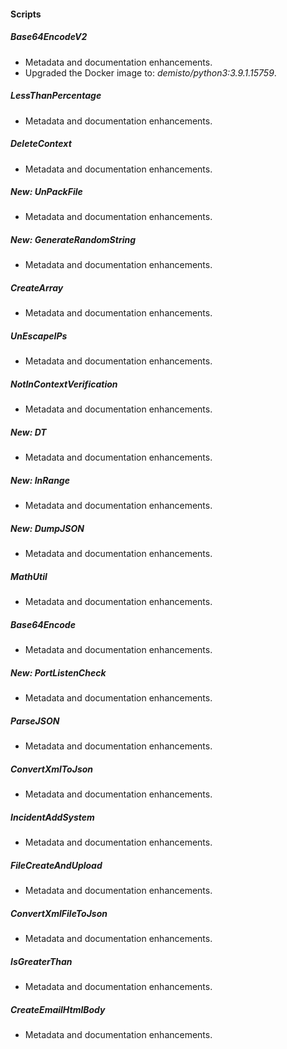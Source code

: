 
#### Scripts
##### Base64EncodeV2
- Metadata and documentation enhancements.
- Upgraded the Docker image to: *demisto/python3:3.9.1.15759*.
##### LessThanPercentage
- Metadata and documentation enhancements.
##### DeleteContext
- Metadata and documentation enhancements.
##### New: UnPackFile
- Metadata and documentation enhancements.
##### New: GenerateRandomString
- Metadata and documentation enhancements.
##### CreateArray
- Metadata and documentation enhancements.
##### UnEscapeIPs
- Metadata and documentation enhancements.
##### NotInContextVerification
- Metadata and documentation enhancements.
##### New: DT
- Metadata and documentation enhancements.
##### New: InRange
- Metadata and documentation enhancements.
##### New: DumpJSON
- Metadata and documentation enhancements.
##### MathUtil
- Metadata and documentation enhancements.
##### Base64Encode
- Metadata and documentation enhancements.
##### New: PortListenCheck
- Metadata and documentation enhancements.
##### ParseJSON
- Metadata and documentation enhancements.
##### ConvertXmlToJson
- Metadata and documentation enhancements.
##### IncidentAddSystem
- Metadata and documentation enhancements.
##### FileCreateAndUpload
- Metadata and documentation enhancements.
##### ConvertXmlFileToJson
- Metadata and documentation enhancements.
##### IsGreaterThan
- Metadata and documentation enhancements.
##### CreateEmailHtmlBody
- Metadata and documentation enhancements.
